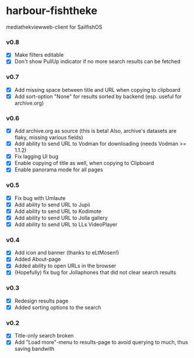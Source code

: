 # harbour-fishtheke
mediathekviewweb-client for SailfishOS

### v0.8
- [x] Make filters editable
- [x] Don't show PullUp indicator if no more search results can be fetched

### v0.7
- [x] Add missing space between title and URL when copying to clipboard
- [x] Add sort-option "None" for results sorted by backend (esp. useful for archive.org)

### v0.6
- [x] Add archive.org as source (this is beta! Also, archive's datasets are flaky, missing various fields)
- [x] Add ability to send URL to Vodman for downloading (needs Vodman >= 1.1.2)
- [x] Fix lagging UI bug
- [x] Enable copying of title as well, when copying to Clipboard
- [x] Enable panorama mode for all pages

### v0.5
- [x] Fix bug with Umlaute
- [x] Add ability to send URL to Jupii
- [x] Add ability to send URL to Kodimote
- [x] Add ability to send URL to Jolla gallery
- [x] Add ability to send URL to LLs VideoPlayer

### v0.4
- [x] Add icon and banner (thanks to eLtMosen!)
- [x] Added About-page
- [x] Added ability to open URLs in the browser
- [x] (Hopefully) fix bug for Jollaphones that did not clear search results

### v0.3
- [x] Redesign results page
- [x] Added sorting options to the search

### v0.2
- [x] Title-only search broken
- [x] Add "Load more"-menu to results-page to avoid querying to much, thus saving bandwith
